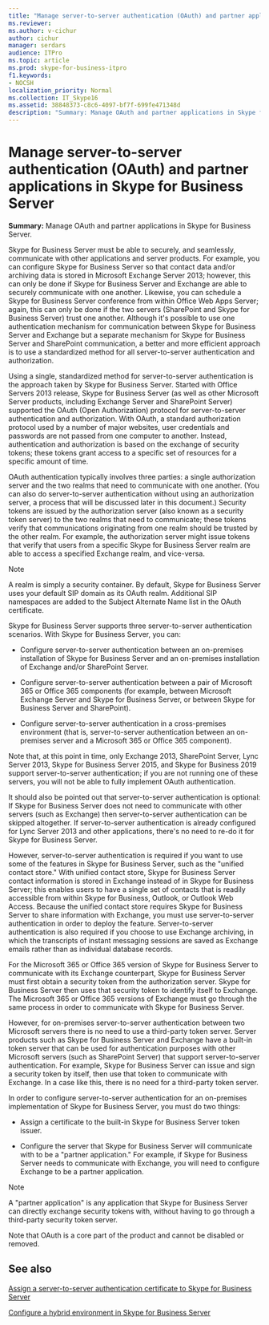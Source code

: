 ```yaml
---
title: "Manage server-to-server authentication (OAuth) and partner applications in Skype for Business Server"
ms.reviewer: 
ms.author: v-cichur
author: cichur
manager: serdars
audience: ITPro
ms.topic: article
ms.prod: skype-for-business-itpro
f1.keywords:
- NOCSH
localization_priority: Normal
ms.collection: IT_Skype16
ms.assetid: 38848373-c8c6-4097-bf7f-699fe471348d
description: "Summary: Manage OAuth and partner applications in Skype for Business Server."
---
```


# Manage server-to-server authentication (OAuth) and partner applications in Skype for Business Server
 
**Summary:** Manage OAuth and partner applications in Skype for Business Server.
  
Skype for Business Server must be able to securely, and seamlessly, communicate with other applications and server products. For example, you can configure Skype for Business Server so that contact data and/or archiving data is stored in Microsoft Exchange Server 2013; however, this can only be done if Skype for Business Server and Exchange are able to securely communicate with one another. Likewise, you can schedule a Skype for Business Server conference from within Office Web Apps Server; again, this can only be done if the two servers (SharePoint and Skype for Business Server) trust one another. Although it's possible to use one authentication mechanism for communication between Skype for Business Server and Exchange but a separate mechanism for Skype for Business Server and SharePoint communication, a better and more efficient approach is to use a standardized method for all server-to-server authentication and authorization.
  
Using a single, standardized method for server-to-server authentication is the approach taken by Skype for Business Server. Started with Office Servers 2013 release, Skype for Business Server (as well as other Microsoft Server products, including Exchange Server and SharePoint Server) supported the OAuth (Open Authorization) protocol for server-to-server authentication and authorization. With OAuth, a standard authorization protocol used by a number of major websites, user credentials and passwords are not passed from one computer to another. Instead, authentication and authorization is based on the exchange of security tokens; these tokens grant access to a specific set of resources for a specific amount of time.
  
OAuth authentication typically involves three parties: a single authorization server and the two realms that need to communicate with one another. (You can also do server-to-server authentication without using an authorization server, a process that will be discussed later in this document.) Security tokens are issued by the authorization server (also known as a security token server) to the two realms that need to communicate; these tokens verify that communications originating from one realm should be trusted by the other realm. For example, the authorization server might issue tokens that verify that users from a specific Skype for Business Server realm are able to access a specified Exchange realm, and vice-versa.
  
> [!NOTE]
> A realm is simply a security container. By default, Skype for Business Server uses your default SIP domain as its OAuth realm. Additional SIP namespaces are added to the Subject Alternate Name list in the OAuth certificate. 
  
Skype for Business Server supports three server-to-server authentication scenarios. With Skype for Business Server, you can:
  
- Configure server-to-server authentication between an on-premises installation of Skype for Business Server and an on-premises installation of Exchange and/or SharePoint Server.
    
- Configure server-to-server authentication between a pair of Microsoft 365 or Office 365 components (for example, between Microsoft Exchange Server and Skype for Business Server, or between Skype for Business Server and SharePoint).
    
- Configure server-to-server authentication in a cross-premises environment (that is, server-to-server authentication between an on-premises server and a Microsoft 365 or Office 365 component).
    
Note that, at this point in time, only Exchange 2013, SharePoint Server, Lync Server 2013, Skype for Business Server 2015, and Skype for Business 2019 support server-to-server authentication; if you are not running one of these servers, you will not be able to fully implement OAuth authentication.
  
It should also be pointed out that server-to-server authentication is optional: If Skype for Business Server does not need to communicate with other servers (such as Exchange) then server-to-server authentication can be skipped altogether. If server-to-server authentication is already configured for Lync Server 2013 and other applications, there's no need to re-do it for Skype for Business Server. 
  
However, server-to-server authentication is required if you want to use some of the features in Skype for Business Server, such as the "unified contact store." With unified contact store, Skype for Business Server contact information is stored in Exchange instead of in Skype for Business Server; this enables users to have a single set of contacts that is readily accessible from within Skype for Business, Outlook, or Outlook Web Access. Because the unified contact store requires Skype for Business Server to share information with Exchange, you must use server-to-server authentication in order to deploy the feature. Server-to-server authentication is also required if you choose to use Exchange archiving, in which the transcripts of instant messaging sessions are saved as Exchange emails rather than as individual database records.
  
For the Microsoft 365 or Office 365 version of Skype for Business Server to communicate with its Exchange counterpart, Skype for Business Server must first obtain a security token from the authorization server. Skype for Business Server then uses that security token to identify itself to Exchange. The Microsoft 365 or Office 365 versions of Exchange must go through the same process in order to communicate with Skype for Business Server.
  
However, for on-premises server-to-server authentication between two Microsoft servers there is no need to use a third-party token server. Server products such as Skype for Business Server and Exchange have a built-in token server that can be used for authentication purposes with other Microsoft servers (such as SharePoint Server) that support server-to-server authentication. For example, Skype for Business Server can issue and sign a security token by itself, then use that token to communicate with Exchange. In a case like this, there is no need for a third-party token server.
  
In order to configure server-to-server authentication for an on-premises implementation of Skype for Business Server, you must do two things:
  
- Assign a certificate to the built-in Skype for Business Server token issuer.
    
- Configure the server that Skype for Business Server will communicate with to be a "partner application." For example, if Skype for Business Server needs to communicate with Exchange, you will need to configure Exchange to be a partner application.
    
> [!NOTE]
> A "partner application" is any application that Skype for Business Server can directly exchange security tokens with, without having to go through a third-party security token server. 
  
Note that OAuth is a core part of the product and cannot be disabled or removed.
  
## See also

[Assign a server-to-server authentication certificate to Skype for Business Server](assign-a-server-to-server-certificate.md)
  
[Configure a hybrid environment in Skype for Business Server](configure-a-hybrid-environment.md)
